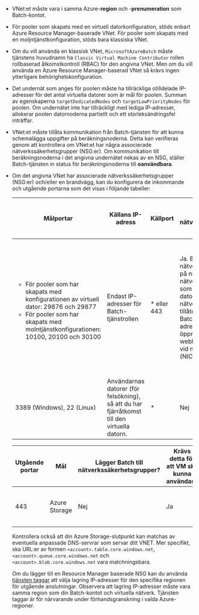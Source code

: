 - VNet:et måste vara i samma Azure-**region** och -**prenumeration** som Batch-kontot.

- För pooler som skapats med en virtuell datorkonfiguration, stöds enbart Azure Resource Manager-baserade VNet. För pooler som skapats med en moljntjänstkonfiguration, stöds bara klassiska VNet. 
  
- Om du vill använda en klassisk VNet, `MicrosoftAzureBatch` måste tjänstens huvudnamn ha `Classic Virtual Machine Contributor` rollen rollbaserad åtkomstkontroll (RBAC) för den angivna VNet. Men om du vill använda en Azure Resource Manager-baserad VNet så krävs ingen ytterligare behörighetskonfiguration.

- Det undernät som anges för poolen måste ha tillräckliga otilldelade IP-adresser för det antal virtuella datorer som är mål för poolen. Summan av egenskaperna `targetDedicatedNodes` och `targetLowPriorityNodes` för poolen. Om undernätet inte har tillräckligt med lediga IP-adresser, allokerar poolen datornoderna partiellt och ett storleksändringsfel inträffar. 

- VNet:et måste tillåta kommunikation från Batch-tjänsten för att kunna schemalägga uppgifter på beräkningsnoderna. Detta kan verifieras genom att kontrollera om VNet:et har några associerade nätverkssäkerhetsgrupper (NSG:er). Om kommunikation till beräkningsnoderna i det angivna undernätet nekas av en NSG, ställer Batch-tjänsten in status för beräkningsnoderna till **oanvändbara**. 

- Om det angivna VNet har associerade nätverkssäkerhetsgrupper (NSG:er) och/eller en brandvägg, kan du konfigurera de inkommande och utgående portarna som det visas i följande tabeller:


  |    Målportar    |    Källans IP-adress      |   Källport    |    Lägger Batch till nätverkssäkerhetsgrupper?    |    Krävs detta för att VM ska kunna användas?    |    Åtgärd från användaren   |
  |---------------------------|---------------------------|----------------------------|----------------------------|-------------------------------------|-----------------------|
  |   <ul><li>För pooler som har skapats med konfigurationen av virtuell dator: 29876 och 29877</li><li>För pooler som har skapats med molntjänstkonfigurationen: 10100, 20100 och 30100</li></ul>        |    Endast IP-adresser för Batch-tjänstrollen | * eller 443 |    Ja. Batch lägger till nätverkssäkerhetsgrupper på nivån för de nätverksgränssnitt (NIC) som är kopplade till virtuella datorer. Dessa nätverkssäkerhetsgrupper tillåter endast trafik från Batch-tjänstrollens IP-adresser. Även om du öppnar dessa portar för hela webben blockeras trafiken vid nätverksgränssnittet (NIC). |    Ja  |  Du behöver inte ange en NSG eftersom Batch endast tillåter Batch-IP-adresser. <br /><br /> Men om du anger en NSG måste du se till att dessa portar är öppna för inkommande trafik. <br /><br /> Om du anger * som käll-IP i NSG lägger Batch fortfarande till nätverkssäkerhetsgrupper på nivån för det nätverksgränssnitt (NIC) som är kopplade till virtuella datorer. |
  |    3389 (Windows), 22 (Linux)               |    Användarnas datorer (för felsökning), så att du har fjärråtkomst till den virtuella datorn.    |   *  | Nej                                    |    Nej                    |    Lägg till NSG:er om du vill tillåta fjärråtkomst (RDP/SSH) till den virtuella datorn.   |                                


  |    Utgående portar    |    Mål    |    Lägger Batch till nätverkssäkerhetsgrupper?    |    Krävs detta för att VM ska kunna användas?    |    Åtgärd från användaren    |
  |------------------------|-------------------|----------------------------|-------------------------------------|------------------------|
  |    443    |    Azure Storage    |    Nej    |    Ja    |    Om du lägger till en nätverkssäkerhetsgrupp måste du se till att den här porten är öppen för utgående trafik.    |

   Kontrollera också att din Azure Storage-slutpunkt kan matchas av eventuella anpassade DNS-servrar som servar ditt VNET. Mer specifikt, ska URL:er av formen `<account>.table.core.windows.net`, `<account>.queue.core.windows.net` och `<account>.blob.core.windows.net` vara matchningsbara. 

   Om du lägger till en Resource Manager baserade NSG kan du använda [tjänsten taggar](../articles/virtual-network/security-overview.md#service-tags) att välja lagring IP-adresser för den specifika regionen för utgående anslutningar. Observera att lagring IP-adresser måste vara samma region som din Batch-kontot och virtuella nätverk. Tjänsten taggar är för närvarande under förhandsgranskning i valda Azure-regioner.